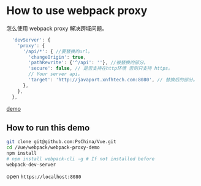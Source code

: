 # How to use webpack proxy

怎么使用 webpack proxy 解决跨域问题。

```js
  'devServer': {
    'proxy': {
      '/api/*': { //要替换的url。
        'changeOrigin': true,
        'pathRewrite': {'^/api': ''}, //被替换的部分。
        'secure': false, // 是否支持在http环境 否则只支持 https。
        // Your server api。
        'target': 'http://javaport.xnfhtech.com:8080', // 替换后的部分。
      },
    },
  },
```

[demo](https://github.com/PsChina/Vue/blob/master/webpack/webpack-proxy-demo/webpack.config.js)

## How to run this demo

```bash
git clone git@github.com:PsChina/Vue.git
cd /Vue/webpack/webpack-proxy-demo
npm install
# npm install webpack-cli -g # If not installed before
webpack-dev-server
```

open `https://localhost:8080`